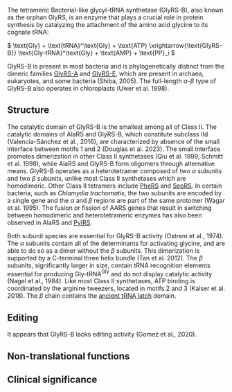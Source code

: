 The tetrameric Bacterial-like glycyl-tRNA synthetase (GlyRS-B), also known as the orphan GlyRS, is an enzyme that plays a crucial role in protein synthesis by catalyzing the attachment of the amino acid glycine to its cognate tRNA:

  
  
  
  

$ \text{Gly} + \text{tRNA}^\text{Gly} + \text{ATP} \xrightarrow{\text{GlyRS-B}} \text{Gly-tRNA}^\text{Gly} + \text{AMP} + \text{PP}_i $

  
  

GlyRS-B is present in most bacteria and is phylogenetically distinct from the dimeric families [GlyRS-A](/class2/gly1) and [GlyRS-E](/class2/gly3), which are present in archaea, eukaryotes,
 and some bacteria (Shiba, 2005).
 The full-length $\alpha$-$\beta$ type of GlyRS-B also operates in chloroplasts (Uwer et al. 1998).



## Structure

The catalytic domain of GlyRS-B is the smallest among all of Class II. The catalytic domains of AlaRS and GlyRS-B, which constitute subclass IId (Valencia-Sánchez et al., 2016), 
are characterized by absence of the small interface between motifs 1 and 2 (Douglas et al. 2023). 
The small interface promotes dimerization in other Class II synthetases (Qiu et al. 1999, Schmitt et al. 1998), while AlaRS and GlyRS-B form oligomers through alternative means. 
GlyRS-B operates as a heterotetramer composed of two $\alpha$ subunits and two $\beta$ subunits, unlike most Class II synthetases which are homodimeric.
 Other Class II tetramers include [PheRS](/class2/phe1) and [SepRS](/class2/sep). In certain bacteria, such as *Chlamydia trachomatis*,
 the two subunits are encoded by a single gene and the $\alpha$ and $\beta$ regions are part of the same protomer (Wagar et al. 1995). 
 The fusion or fission of AARS genes that result in switching between homodimeric and heterotetrameric enzymes has also been observed in AlaRS and [PylRS](/class2/pyl).

  
  
  

Both subunit species are essential for GlyRS-B activity (Ostrem et al., 1974). The $\alpha$ subunits contain all of the determinants for activating glycine, and are able to do so as a dimer without the $\beta$ subunits. This dimerization is supported by a C-terminal three helix bundle (Tan et al. 2012). The $\beta$ subunits, significantly larger in size, contain tRNA recognition elements essential for producing Gly-tRNA$^\text{Gly}$ and do not display catalytic activity (Nagel et al., 1984). Like most Class II synthetases, ATP binding is coordinated by the arginine tweezers, located in motifs 2 and 3 (Kaiser et al. 2018). The $\beta$ chain contains the [ancient tRNA latch](/d/atl) domain.
  
  


 





## Editing

It appears that GlyRS-B lacks editing activity (Gomez et al., 2020).


## Non-translational functions



## Clinical significance
